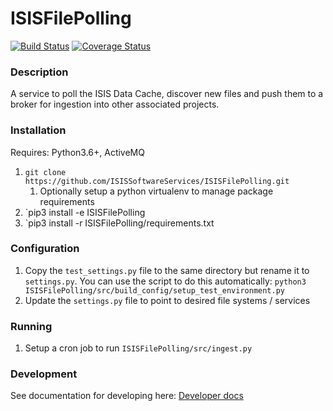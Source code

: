 # ISISFilePolling
[![Build Status](https://travis-ci.com/ISISSoftwareServices/ISISFilePolling.svg?branch=master)](https://travis-ci.com/ISISSoftwareServices/ISISFilePolling)
[![Coverage Status](https://coveralls.io/repos/github/ISISSoftwareServices/ISISFilePolling/badge.svg?branch=master)](https://coveralls.io/github/ISISSoftwareServices/ISISFilePolling?branch=master)


### Description
A service to poll the ISIS Data Cache, discover new files and push them to a broker for ingestion into other associated projects.

### Installation
Requires: Python3.6+, ActiveMQ

1. `git clone https://github.com/ISISSoftwareServices/ISISFilePolling.git`
     1. Optionally setup a python virtualenv to manage package requirements 
2. `pip3 install -e ISISFilePolling
3. `pip3 install -r ISISFilePolling/requirements.txt

### Configuration

1. Copy the `test_settings.py` file to the same directory but rename it to `settings.py`. You can use the script to do this automatically:
`python3 ISISFilePolling/src/build_config/setup_test_environment.py`
2. Update the `settings.py` file to point to desired file systems / services

### Running
1. Setup a cron job to run `ISISFilePolling/src/ingest.py`

### Development
See documentation for developing here: [Developer docs](https://github.com/ISISSoftwareServices/ISISFilePolling/wiki/Developer-Docs)
